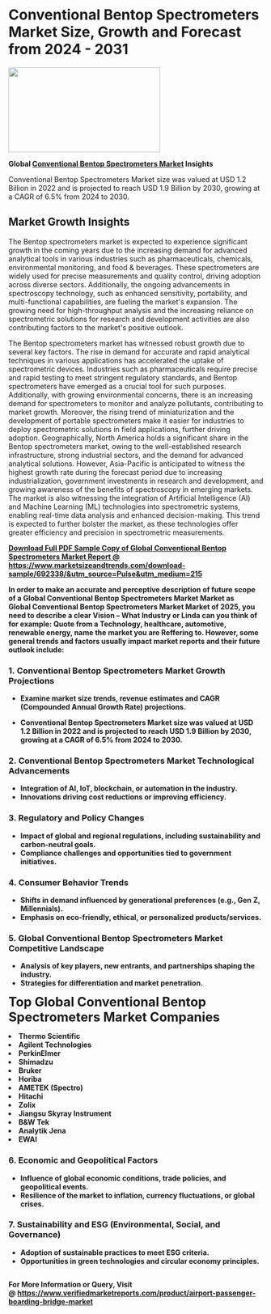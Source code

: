 <H1>Conventional Bentop Spectrometers Market Size, Growth and Forecast from 2024 - 2031</H1><img class="aligncenter size-medium wp-image-584254" src="https://thirdeyenews.in/wp-content/uploads/2024/09/Global-Market-Research-300x168.jpeg" alt="" width="300" height="168" /><p><strong>Global&nbsp;<a href="https://www.marketsizeandtrends.com/download-sample/692338/&amp;utm_source=Pulse&amp;utm_medium=215">Conventional Bentop Spectrometers Market</a> Insights</strong></p><p>Conventional Bentop Spectrometers Market size was valued at USD 1.2 Billion in 2022 and is projected to reach USD 1.9 Billion by 2030, growing at a CAGR of 6.5% from 2024 to 2030.</p><p><h2>Market Growth Insights</h2> <p>The Bentop spectrometers market is expected to experience significant growth in the coming years due to the increasing demand for advanced analytical tools in various industries such as pharmaceuticals, chemicals, environmental monitoring, and food & beverages. These spectrometers are widely used for precise measurements and quality control, driving adoption across diverse sectors. Additionally, the ongoing advancements in spectroscopy technology, such as enhanced sensitivity, portability, and multi-functional capabilities, are fueling the market's expansion. The growing need for high-throughput analysis and the increasing reliance on spectrometric solutions for research and development activities are also contributing factors to the market's positive outlook.</p> <p><strong><a href="#"></a></strong></p> <p>The Bentop spectrometers market has witnessed robust growth due to several key factors. The rise in demand for accurate and rapid analytical techniques in various applications has accelerated the uptake of spectrometric devices. Industries such as pharmaceuticals require precise and rapid testing to meet stringent regulatory standards, and Bentop spectrometers have emerged as a crucial tool for such purposes. Additionally, with growing environmental concerns, there is an increasing demand for spectrometers to monitor and analyze pollutants, contributing to market growth. Moreover, the rising trend of miniaturization and the development of portable spectrometers make it easier for industries to deploy spectrometric solutions in field applications, further driving adoption. Geographically, North America holds a significant share in the Bentop spectrometers market, owing to the well-established research infrastructure, strong industrial sectors, and the demand for advanced analytical solutions. However, Asia-Pacific is anticipated to witness the highest growth rate during the forecast period due to increasing industrialization, government investments in research and development, and growing awareness of the benefits of spectroscopy in emerging markets. The market is also witnessing the integration of Artificial Intelligence (AI) and Machine Learning (ML) technologies into spectrometric systems, enabling real-time data analysis and enhanced decision-making. This trend is expected to further bolster the market, as these technologies offer greater efficiency and precision in spectrometric measurements.</p> <p><strong><a href="#"></p><p><span class=""><strong>Download Full PDF Sample Copy of Global Conventional Bentop Spectrometers Market Report</strong> @ <a href="https://www.marketsizeandtrends.com/download-sample/692338/&amp;utm_source=Pulse&amp;utm_medium=215" target="_blank">https://www.marketsizeandtrends.com/download-sample/692338/&amp;utm_source=Pulse&amp;utm_medium=215</a></span></p><p>In order to make an accurate and perceptive description of future scope of a Global&nbsp;Conventional Bentop Spectrometers Market Market as Global&nbsp;Conventional Bentop Spectrometers Market Market of 2025, you need to describe a clear Vision &ndash; What Industry or Linda can you think of for example: Quote from a Technology, healthcare, automotive, renewable energy, name the market you are Reffering to. However, some general trends and factors usually impact market reports and their future outlook include:</p><h3>1.&nbsp;<strong>Conventional Bentop Spectrometers Market Growth Projections</strong></h3><ul><li>Examine market size trends, revenue estimates and CAGR (Compounded Annual Growth Rate) projections.</li><li><p>Conventional Bentop Spectrometers Market size was valued at USD 1.2 Billion in 2022 and is projected to reach USD 1.9 Billion by 2030, growing at a CAGR of 6.5% from 2024 to 2030.</p></li></ul><h3>2.&nbsp;<strong>Conventional Bentop Spectrometers Market Technological Advancements</strong></h3><ul><li>Integration of AI, IoT, blockchain, or automation in the industry.</li><li>Innovations driving cost reductions or improving efficiency.</li></ul><h3>3.&nbsp;<strong>Regulatory and Policy Changes</strong></h3><ul><li>Impact of global and regional regulations, including sustainability and carbon-neutral goals.</li><li>Compliance challenges and opportunities tied to government initiatives.</li></ul><h3>4.&nbsp;<strong>Consumer Behavior Trends</strong></h3><ul><li>Shifts in demand influenced by generational preferences (e.g., Gen Z, Millennials).</li><li>Emphasis on eco-friendly, ethical, or personalized products/services.</li></ul><h3>5.&nbsp;<strong>Global Conventional Bentop Spectrometers Market Competitive Landscape</strong></h3><ul><li>Analysis of key players, new entrants, and partnerships shaping the industry.</li><li>Strategies for differentiation and market penetration.</li></ul><p data-pm-slice="1 1 []"><span style="color: inherit; font-family: inherit; font-size: 25px;">Top Global Conventional Bentop Spectrometers Market Companies</span></p><div class="" data-test-id=""><p><li>Thermo Scientific</li><li> Agilent Technologies</li><li> PerkinElmer</li><li> Shimadzu</li><li> Bruker</li><li> Horiba</li><li> AMETEK (Spectro)</li><li> Hitachi</li><li> Zolix</li><li> Jiangsu Skyray Instrument</li><li> B&W Tek</li><li> Analytik Jena</li><li> EWAI</li></p></div><h3>6.&nbsp;<strong>Economic and Geopolitical Factors</strong></h3><ul><li>Influence of global economic conditions, trade policies, and geopolitical events.</li><li>Resilience of the market to inflation, currency fluctuations, or global crises.</li></ul><h3>7.&nbsp;<strong>Sustainability and ESG (Environmental, Social, and Governance)</strong></h3><ul><li>Adoption of sustainable practices to meet ESG criteria.</li><li>Opportunities in green technologies and circular economy principles.</li></ul><h2><strong style="font-size: 14px;">For More Information or Query, Visit @&nbsp;</strong><a style="background-color: #ffffff; font-size: 14px;" href="https://www.marketsizeandtrends.com/report/conventional-bentop-spectrometers-market/" target="_blank">https://www.verifiedmarketreports.com/product/airport-passenger-boarding-bridge-market</a></h2>
